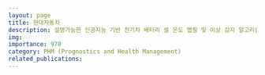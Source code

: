 ```yaml
---
layout: page
title: 현대자동차
description: 설명가능한 인공지능 기반 전기차 배터리 셀 온도 맵핑 및 이상 감지 알고리즘 개발 (2021.10 ~ 2022.05)
img: 
importance: 978
category: PHM (Prognostics and Health Management)
related_publications:
---
```


